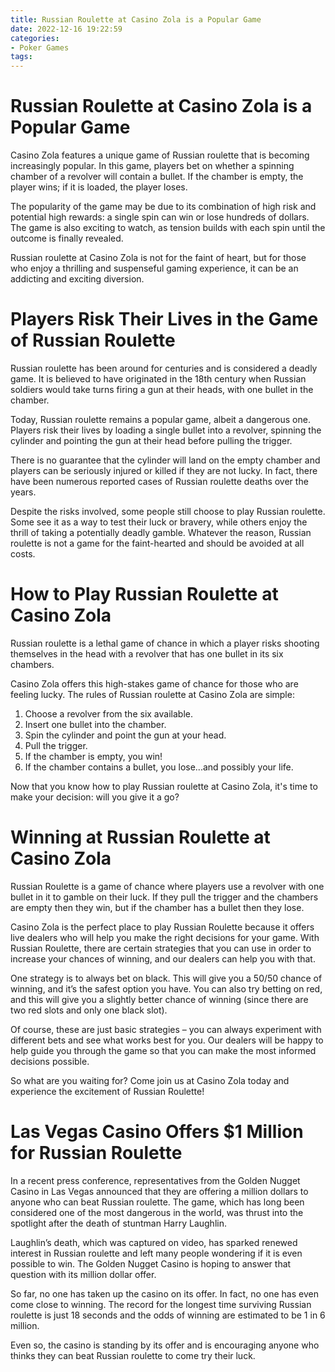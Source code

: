 ```yaml
---
title: Russian Roulette at Casino Zola is a Popular Game 
date: 2022-12-16 19:22:59
categories:
- Poker Games
tags:
---
```



#  Russian Roulette at Casino Zola is a Popular Game 

Casino Zola features a unique game of Russian roulette that is becoming increasingly popular. In this game, players bet on whether a spinning chamber of a revolver will contain a bullet. If the chamber is empty, the player wins; if it is loaded, the player loses. 

The popularity of the game may be due to its combination of high risk and potential high rewards: a single spin can win or lose hundreds of dollars. The game is also exciting to watch, as tension builds with each spin until the outcome is finally revealed. 

Russian roulette at Casino Zola is not for the faint of heart, but for those who enjoy a thrilling and suspenseful gaming experience, it can be an addicting and exciting diversion.

#  Players Risk Their Lives in the Game of Russian Roulette 
 Russian roulette has been around for centuries and is considered a deadly game. It is believed to have originated in the 18th century when Russian soldiers would take turns firing a gun at their heads, with one bullet in the chamber. 

Today, Russian roulette remains a popular game, albeit a dangerous one. Players risk their lives by loading a single bullet into a revolver, spinning the cylinder and pointing the gun at their head before pulling the trigger. 

There is no guarantee that the cylinder will land on the empty chamber and players can be seriously injured or killed if they are not lucky. In fact, there have been numerous reported cases of Russian roulette deaths over the years. 

Despite the risks involved, some people still choose to play Russian roulette. Some see it as a way to test their luck or bravery, while others enjoy the thrill of taking a potentially deadly gamble. Whatever the reason, Russian roulette is not a game for the faint-hearted and should be avoided at all costs.

#  How to Play Russian Roulette at Casino Zola 

Russian roulette is a lethal game of chance in which a player risks shooting themselves in the head with a revolver that has one bullet in its six chambers.

Casino Zola offers this high-stakes game of chance for those who are feeling lucky. The rules of Russian roulette at Casino Zola are simple: 
1. Choose a revolver from the six available. 
2. Insert one bullet into the chamber. 
3. Spin the cylinder and point the gun at your head. 
4. Pull the trigger. 
5. If the chamber is empty, you win! 
6. If the chamber contains a bullet, you lose...and possibly your life.

Now that you know how to play Russian roulette at Casino Zola, it's time to make your decision: will you give it a go?

#  Winning at Russian Roulette at Casino Zola 
Russian Roulette is a game of chance where players use a revolver with one bullet in it to gamble on their luck. If they pull the trigger and the chambers are empty then they win, but if the chamber has a bullet then they lose. 

Casino Zola is the perfect place to play Russian Roulette because it offers live dealers who will help you make the right decisions for your game. With Russian Roulette, there are certain strategies that you can use in order to increase your chances of winning, and our dealers can help you with that. 

One strategy is to always bet on black. This will give you a 50/50 chance of winning, and it’s the safest option you have. You can also try betting on red, and this will give you a slightly better chance of winning (since there are two red slots and only one black slot). 

Of course, these are just basic strategies – you can always experiment with different bets and see what works best for you. Our dealers will be happy to help guide you through the game so that you can make the most informed decisions possible. 

So what are you waiting for? Come join us at Casino Zola today and experience the excitement of Russian Roulette!

#  Las Vegas Casino Offers $1 Million for Russian Roulette

In a recent press conference, representatives from the Golden Nugget Casino in Las Vegas announced that they are offering a million dollars to anyone who can beat Russian roulette. The game, which has long been considered one of the most dangerous in the world, was thrust into the spotlight after the death of stuntman Harry Laughlin.

Laughlin’s death, which was captured on video, has sparked renewed interest in Russian roulette and left many people wondering if it is even possible to win. The Golden Nugget Casino is hoping to answer that question with its million dollar offer.

So far, no one has taken up the casino on its offer. In fact, no one has even come close to winning. The record for the longest time surviving Russian roulette is just 18 seconds and the odds of winning are estimated to be 1 in 6 million.

Even so, the casino is standing by its offer and is encouraging anyone who thinks they can beat Russian roulette to come try their luck.